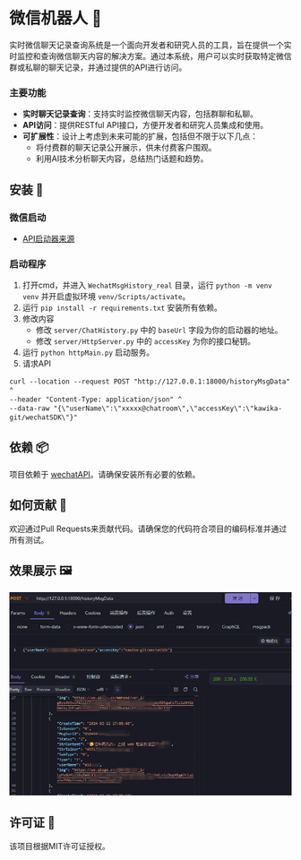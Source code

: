# 微信机器人 🤖

实时微信聊天记录查询系统是一个面向开发者和研究人员的工具，旨在提供一个实时监控和查询微信聊天内容的解决方案。通过本系统，用户可以实时获取特定微信群或私聊的聊天记录，并通过提供的API进行访问。

### 主要功能
- **实时聊天记录查询**：支持实时监控微信聊天内容，包括群聊和私聊。
- **API访问**：提供RESTful API接口，方便开发者和研究人员集成和使用。
- **可扩展性**：设计上考虑到未来可能的扩展，包括但不限于以下几点：
  - 将付费群的聊天记录公开展示，供未付费客户围观。
  - 利用AI技术分析聊天内容，总结热门话题和趋势。

## 安装 🔧

### 微信启动

- [API启动器来源](https://github.com/kawika-git/wechatAPI)

### 启动程序

1. 打开cmd，并进入 `WechatMsgHistory_real` 目录，运行 `python -m venv venv` 并开启虚拟环境 `venv/Scripts/activate`。
2. 运行 `pip install -r requirements.txt` 安装所有依赖。
3. 修改内容
    - 修改 `server/ChatHistory.py` 中的 `baseUrl` 字段为你的启动器的地址。
    - 修改 `server/HttpServer.py` 中的 `accessKey` 为你的接口秘钥。
4. 运行 `python httpMain.py` 启动服务。
5. 请求API
```
curl --location --request POST "http://127.0.0.1:18000/historyMsgData" ^
--header "Content-Type: application/json" ^
--data-raw "{\"userName\":\"xxxxx@chatroom\",\"accessKey\":\"kawika-git/wechatSDK\"}"
```
## 依赖 📦

项目依赖于 [wechatAPI](https://github.com/kawika-git/wechatAPI)。请确保安装所有必要的依赖。


## 如何贡献 🤝

欢迎通过Pull Requests来贡献代码。请确保您的代码符合项目的编码标准并通过所有测试。

## 效果展示 🖼️

![img.png](img%2Fimg.png)
## 许可证 📄

该项目根据MIT许可证授权。
